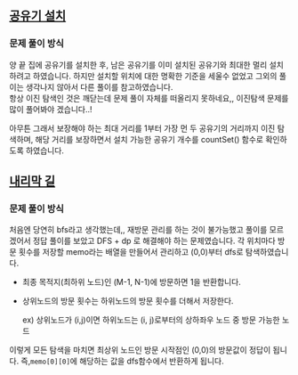 ## [공유기 설치](https://www.acmicpc.net/problem/2110)
### 문제 풀이 방식
양 끝 집에 공유기를 설치한 후, 남은 공유기를 이미 설치된 공유기와 최대한 멀리 설치하려고 하였습니다. 하지만 설치할 위치에 대한 명확한 기준을 세울수 없었고 그외의 풀이는 생각나지 않아서 다른 풀이를 참고하였습니다.  
항상 이진 탐색인 것은 깨닫는데 문제 풀이 자체를 떠올리지 못하네요,, 이진탐색 문제를 많이 풀어봐야 겠습니다..!

아무튼 그래서 보장해야 하는 최대 거리를 1부터 가장 먼 두 공유기의 거리까지 이진 탐색하며, 해당 거리를 보장하면서 설치 가능한 공유기 개수를 countSet() 함수로 확인하도록 하였습니다.


## [내리막 길](https://www.acmicpc.net/problem/1520)
### 문제 풀이 방식
처음엔 당연히 bfs라고 생각했는데,, 재방문 관리를 하는 것이 불가능했고 풀이를 모르겠어서 정답 풀이를 보았고 DFS + dp 로 해결해야 하는 문제였습니다.
각 위치마다 방문 횟수를 저장할 memo라는 배열을 만들어서 관리하고 (0,0)부터 dfs로 탐색하였습니다.
- 최종 목적지(최하위 노드)인 (M-1, N-1)에 방문하면 1을 반환합니다.
- 상위노드의 방문 횟수는 하위노드의 방문 횟수를 더해서 저장한다.

    ex) 상위노드가 (i,j)이면 하위노드는 (i, j)로부터의 상하좌우 노드 중 방문 가능한 노드

이렇게 모든 탐색을 마치면 최상위 노드인 방문 시작점인 (0,0)의 방문값이 정답이 됩니다.
즉,`memo[0][0]`에 해당하는 값을 dfs함수에서 반환하게 됩니다.
